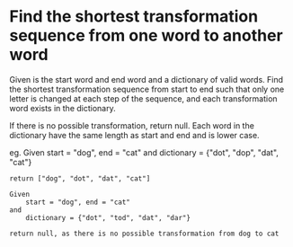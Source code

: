 # Find the shortest transformation sequence from one word to another word

Given is the start word and end word and a dictionary of valid words.
Find the shortest transformation sequence from start to end such that only one letter is changed at each step of the sequence, and
each transformation word exists in the dictionary.

If there is no possible transformation, return null.
Each word in the dictionary have the same length as start and end and is lower case.

eg. Given 
		start = "dog", end = "cat"
	and
		dictionary = {"dot", "dop", "dat", "cat"}
		
	return ["dog", "dot", "dat", "cat"]
	
	Given 
		start = "dog", end = "cat"
	and
		dictionary = {"dot", "tod", "dat", "dar"}
		
	return null, as there is no possible transformation from dog to cat